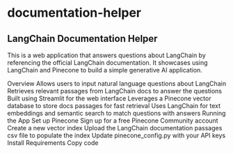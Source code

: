 # documentation-helper
## LangChain Documentation Helper
This is a web application that answers questions about LangChain by referencing the official LangChain documentation. It showcases using LangChain and Pinecone to build a simple generative AI application.

Overview
Allows users to input natural language questions about LangChain
Retrieves relevant passages from LangChain docs to answer the questions
Built using Streamlit for the web interface
Leverages a Pinecone vector database to store docs passages for fast retrieval
Uses LangChain for text embeddings and semantic search to match questions with answers
Running the App
Set up Pinecone
Sign up for a free Pinecone Community account
Create a new vector index
Upload the LangChain documentation passages csv file to populate the index
Update pinecone_config.py with your API keys
Install Requirements
Copy code

